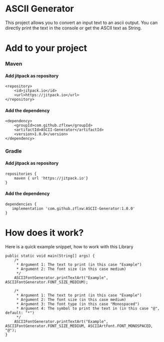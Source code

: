 # ASCII Generator

This project allows you to convert an input text to an ascii output. You can directly print the text in the console or get the ASCII text as String. 

# Add to your project
### Maven

 #### Add jitpack as repository

    <repository>
		<id>jitpack.io</id>
		<url>https://jitpack.io</url>
    </repository>

#### Add the dependency

    <dependency>
	    <groupId>com.github.zflxw</groupId>
	    <artifactId>ASCII-Generator</artifactId>
	    <version>1.0.0</version>
    </dependency>

### Gradle
#### Add jitpack as repository
    repositories {
        maven { url 'https://jitpack.io'}
    }
#### Add the dependency
    dependencies {
       implementation 'com.github.zflxw:ASCII-Generator:1.0.0'
    }

# How does it work?
Here is a quick example snippet, how to work with this Library

    public static void main(String[] args) {
		/*
		 * Argument 1: The text to print (in this case "Example")
		 * Argument 2: The font size (in this case medium)	
		 */
		ASCIIFontGenerator.printTextArt("Example", ASCIIFontGenerator.FONT_SIZE_MEDIUM);

		/*
		 * Argument 1: The text to print (in this case "Example")
		 * Argument 2: The font size (in this case medium)
		 * Argument 3: The font type (in this case "Monospaced")
		 * Argument 4: The symbol to print the text in (in this case "@", default: "*")
		 */
		ASCIIFontGenerator.printTextArt("Example", ASCIIFontGenerator.FONT_SIZE_MEDIUM, ASCIIArtFont.FONT_MONOSPACED, "@");
	}

